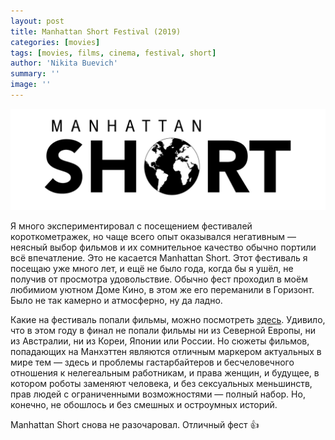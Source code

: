 ```yaml
---
layout: post
title: Manhattan Short Festival (2019)
categories: [movies]
tags: [movies, films, cinema, festival, short]
author: 'Nikita Buevich'
summary: ''
image: ''
---
```


<img class="poster" src="/static/blog/posters/manhattan-short.jpg" alt="Manhattan Short Festival (2019)">  

Я много экспериментировал с посещением фестивалей короткометражек, но чаще всего опыт оказывался негативным — неясный выбор фильмов и их сомнительное качество обычно портили всё впечатление. Это не касается Manhattan Short. Этот фестиваль я посещаю уже много лет, и ещё не было года, когда бы я ушёл, не получив от просмотра удовольствие. Обычно фест проходил в моём любимиом уютном Доме Кино, в этом же его переманили в Горизонт. Было не так камерно и атмосферно, ну да ладно.  

Какие на фестиваль попали фильмы, можно посмотреть <a href="https://www.manhattanshort.com/finalists.html">здесь</a>. Удивило, что в этом году в финал не попали фильмы ни из Северной Европы, ни из Австралии, ни из Кореи, Японии или России. Но сюжеты фильмов, попадающих на Манхэттен являются отличным маркером актуальных в мире тем — здесь и проблемы гастарбайтеров и бесчеловечного отношения к нелегеальным работникам, и права женщин, и будущее, в котором роботы заменяют человека, и без сексуальных меньшинств, прав людей с ограниченными возможностями — полный набор. Но, конечно, не обошлось и без смешных и остроумных историй.  

Manhattan Short снова не разочаровал. Отличный фест 👍


